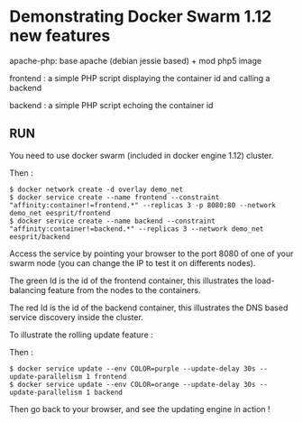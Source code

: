 Demonstrating Docker Swarm 1.12 new features
============================================

apache-php: base apache (debian jessie based) + mod php5 image


frontend : a simple PHP script displaying the container id and calling a backend


backend : a simple PHP script echoing the container id

RUN
---

You need to use docker swarm (included in docker engine 1.12) cluster.


Then :
```
$ docker network create -d overlay demo_net
$ docker service create --name frontend --constraint "affinity:container!=frontend.*" --replicas 3 -p 8080:80 --network demo_net eesprit/frontend
$ docker service create --name backend --constraint "affinity:container!=backend.*" --replicas 3 --network demo_net eesprit/backend
```

Access the service by pointing your browser to the port 8080 of one of your swarm node
(you can change the IP to test it on differents nodes).


The green Id is the id of the frontend container, this illustrates the load-balancing feature
from the nodes to the containers.


The red Id is the id of the backend container, this illustrates the DNS based service discovery
inside the cluster.


To illustrate the rolling update feature :

Then :
```
$ docker service update --env COLOR=purple --update-delay 30s --update-parallelism 1 frontend 
$ docker service update --env COLOR=orange --update-delay 30s --update-parallelism 1 backend 
```

Then go back to your browser, and see the updating engine in action !
